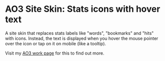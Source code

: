 # AO3 Site Skin: Stats icons with hover text
A site skin that replaces stats labels like "words", "bookmarks" and "hits" with icons. Instead, the text is displayed when you hover the mouse pointer over the icon or tap on it on mobile (like a tooltip).

Visit my [AO3 work page](https://archiveofourown.org/works/55604875) for this to find out more.
